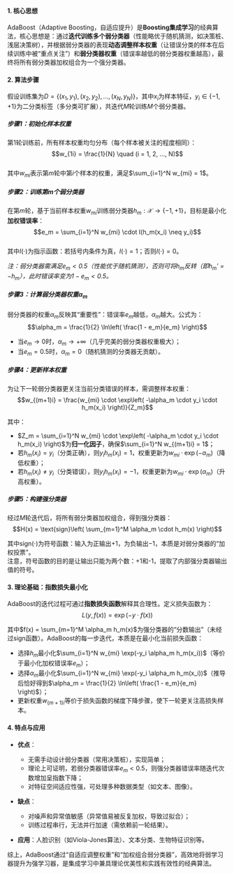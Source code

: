 #### 1. 核心思想  
AdaBoost（Adaptive Boosting，自适应提升）是**Boosting集成学习**的经典算法，核心思想是：通过**迭代训练多个弱分类器**（性能略优于随机猜测，如决策桩、浅层决策树），并根据弱分类器的表现**动态调整样本权重**（让错误分类的样本在后续训练中被“重点关注”）和**弱分类器权重**（错误率越低的弱分类器权重越高），最终将所有弱分类器加权组合为一个强分类器。  


#### 2. 算法步骤  
假设训练集为$D = \{(x_1, y_1), (x_2, y_2), ..., (x_N, y_N)\}$，其中$x_i$为样本特征，$y_i \in \{-1, +1\}$为二分类标签（多分类可扩展），共迭代$M$轮训练$M$个弱分类器。  


##### 步骤1：初始化样本权重  
第1轮训练前，所有样本权重均匀分布（每个样本被关注的程度相同）：  
$$w_{1i} = \frac{1}{N} \quad (i = 1, 2, ..., N)$$  
其中$w_{mi}$表示第$m$轮中第$i$个样本的权重，满足$\sum_{i=1}^N w_{mi} = 1$。  


##### 步骤2：训练第$m$个弱分类器  
在第$m$轮，基于当前样本权重$w_{mi}$训练弱分类器$h_m: \mathcal{X} \to \{-1, +1\}$，目标是最小化**加权错误率**：  
$$e_m = \sum_{i=1}^N w_{mi} \cdot I(h_m(x_i) \neq y_i)$$  
其中$I(\cdot)$为指示函数：若括号内条件为真，$I(\cdot)=1$；否则$I(\cdot)=0$。  

*注：弱分类器需满足$e_m < 0.5$（性能优于随机猜测），否则可将$h_m$反转（即$h_m' = -h_m$），此时错误率变为$1 - e_m < 0.5$。*  


##### 步骤3：计算弱分类器权重$\alpha_m$  
弱分类器的权重$\alpha_m$反映其“重要性”：错误率$e_m$越低，$\alpha_m$越大。公式为：  
$$\alpha_m = \frac{1}{2} \ln\left( \frac{1 - e_m}{e_m} \right)$$  

- 当$e_m \to 0$时，$\alpha_m \to +\infty$（几乎完美的弱分类器权重极大）；  
- 当$e_m = 0.5$时，$\alpha_m = 0$（随机猜测的分类器无贡献）。  


##### 步骤4：更新样本权重  
为让下一轮弱分类器更关注当前分类错误的样本，需调整样本权重：  
$$w_{(m+1)i} = \frac{w_{mi} \cdot \exp\left( -\alpha_m \cdot y_i \cdot h_m(x_i) \right)}{Z_m}$$  

其中：  
- $Z_m = \sum_{i=1}^N w_{mi} \cdot \exp\left( -\alpha_m \cdot y_i \cdot h_m(x_i) \right)$为**归一化因子**，确保$\sum_{i=1}^N w_{(m+1)i} = 1$；  
- 若$h_m(x_i) = y_i$（分类正确），则$y_i h_m(x_i) = 1$，权重更新为$w_{mi} \cdot \exp(-\alpha_m)$（降低权重）；  
- 若$h_m(x_i) \neq y_i$（分类错误），则$y_i h_m(x_i) = -1$，权重更新为$w_{mi} \cdot \exp(\alpha_m)$（升高权重）。  


##### 步骤5：构建强分类器  
经过$M$轮迭代后，将所有弱分类器加权组合，得到强分类器：  
$$H(x) = \text{sign}\left( \sum_{m=1}^M \alpha_m \cdot h_m(x) \right)$$  

其中$\text{sign}(\cdot)$为符号函数：输入为正输出$+1$，为负输出$-1$，本质是对弱分类器的“加权投票”。  
注意，符号函数的目的是让输出只能为两个数：+1和-1，提取了内部强分类器输出值的符号。

#### 3. 理论基础：指数损失最小化  
AdaBoost的迭代过程可通过**指数损失函数**解释其合理性。定义损失函数为：  
$$L(y, f(x)) = \exp(-y \cdot f(x))$$  

其中$f(x) = \sum_{m=1}^M \alpha_m h_m(x)$为强分类器的“分数输出”（未经过$\text{sign}$函数）。AdaBoost的每一步迭代，本质是在最小化当前损失函数：  

- 选择$h_m$最小化$\sum_{i=1}^N w_{mi} \exp(-y_i \alpha_m h_m(x_i))$（等价于最小化加权错误率$e_m$）；  
- 选择$\alpha_m$最小化$\sum_{i=1}^N w_{mi} \exp(-y_i \alpha_m h_m(x_i))$（推导后恰好得到$\alpha_m = \frac{1}{2} \ln\left( \frac{1 - e_m}{e_m} \right)$）；  
- 更新权重$w_{(m+1)i}$等价于损失函数的梯度下降步骤，使下一轮更关注高损失样本。  


#### 4. 特点与应用  
- **优点**：  
  - 无需手动设计弱分类器（常用决策桩），实现简单；  
  - 理论上可证明，若弱分类器错误率$e_m < 0.5$，则强分类器错误率随迭代次数增加呈指数下降；  
  - 对特征空间适应性强，可处理多种数据类型（如文本、图像）。  

- **缺点**：  
  - 对噪声和异常值敏感（异常值易被反复加权，导致过拟合）；  
  - 训练过程串行，无法并行加速（需依赖前一轮结果）。  

- **应用**：人脸识别（如Viola-Jones算法）、文本分类、生物特征识别等。  


综上，AdaBoost通过“自适应调整权重”和“加权组合弱分类器”，高效地将弱学习器提升为强学习器，是集成学习中兼具理论优美性和实践有效性的经典算法。